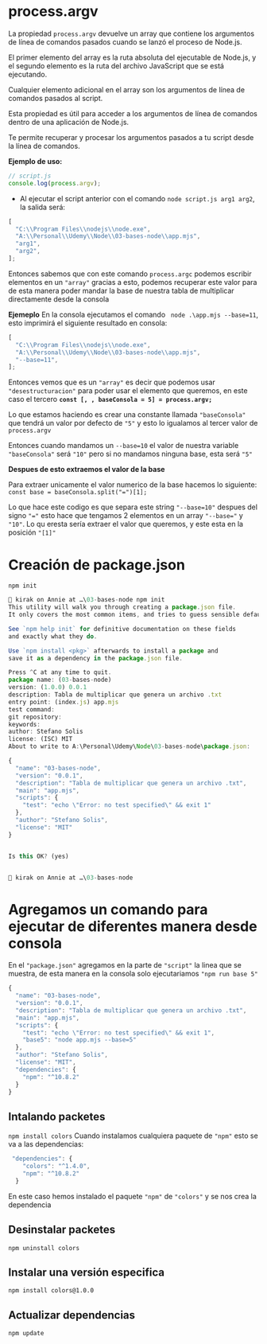 # process.argv

La propiedad `process.argv` devuelve un array que contiene los argumentos de línea de comandos pasados cuando se lanzó el proceso de Node.js.

El primer elemento del array es la ruta absoluta del ejecutable de Node.js, y el segundo elemento es la ruta del archivo JavaScript que se está ejecutando.

Cualquier elemento adicional en el array son los argumentos de línea de comandos pasados al script.

Esta propiedad es útil para acceder a los argumentos de línea de comandos dentro de una aplicación de Node.js.

Te permite recuperar y procesar los argumentos pasados a tu script desde la línea de comandos.

**Ejemplo de uso:**

```javascript
// script.js
console.log(process.argv);
```

- Al ejecutar el script anterior con el comando `node script.js arg1 arg2`, la salida será:

```javascript
[
  "C:\\Program Files\\nodejs\\node.exe",
  "A:\\Personal\\Udemy\\Node\\03-bases-node\\app.mjs",
  "arg1",
  "arg2",
];
```

Entonces sabemos que con este comando `process.argc` podemos escribir elementos en un `"array"` gracias a esto, podemos recuperar este valor para de esta manera poder mandar la base de nuestra tabla de multiplicar directamente desde la consola

**Ejemeplo**
En la consola ejecutamos el comando ` node .\app.mjs --base=11`, esto imprimirá el siguiente resultado en consola:

```javascript
[
  "C:\\Program Files\\nodejs\\node.exe",
  "A:\\Personal\\Udemy\\Node\\03-bases-node\\app.mjs",
  "--base=11",
];
```

Entonces vemos que es un `"array"` es decir que podemos usar `"desestructuracion"` para poder usar el elemento que queremos, en este caso el tercero **`const [, , baseConsola = 5] = process.argv;`**

Lo que estamos haciendo es crear una constante llamada `"baseConsola"` que tendrá un valor por defecto de `"5"` y esto lo igualamos al tercer valor de `process.argv`

Entonces cuando mandamos un `--base=10` el valor de nuestra variable `"baseConsola"` será `"10"` pero si no mandamos ninguna base, esta será `"5"`

**Despues de esto extraemos el valor de la base**

Para extraer unicamente el valor numerico de la base hacemos lo siguiente: `const base = baseConsola.split("=")[1];`

Lo que hace este codigo es que separa este string `"--base=10"` despues del signo `"="` esto hace que tengamos 2 elementos en un array `"--base="` y `"10"`. Lo qu eresta sería extraer el valor que queremos, y este esta en la posición `"[1]"`

# Creación de package.json

`npm init`

```javascript
 kirak on Annie at …\03-bases-node npm init
This utility will walk you through creating a package.json file.
It only covers the most common items, and tries to guess sensible defaults.

See `npm help init` for definitive documentation on these fields
and exactly what they do.

Use `npm install <pkg>` afterwards to install a package and
save it as a dependency in the package.json file.

Press ^C at any time to quit.
package name: (03-bases-node)
version: (1.0.0) 0.0.1
description: Tabla de multiplicar que genera un archivo .txt
entry point: (index.js) app.mjs
test command:
git repository:
keywords:
author: Stefano Solis
license: (ISC) MIT
About to write to A:\Personal\Udemy\Node\03-bases-node\package.json:

{
  "name": "03-bases-node",
  "version": "0.0.1",
  "description": "Tabla de multiplicar que genera un archivo .txt",
  "main": "app.mjs",
  "scripts": {
    "test": "echo \"Error: no test specified\" && exit 1"
  },
  "author": "Stefano Solis",
  "license": "MIT"
}


Is this OK? (yes)


 kirak on Annie at …\03-bases-node

```

# Agregamos un comando para ejecutar de diferentes manera desde consola

En el `"package.json"` agregamos en la parte de `"script"` la linea que se muestra, de esta manera en la consola solo ejecutariamos `"npm run base 5"`

```javascript
{
  "name": "03-bases-node",
  "version": "0.0.1",
  "description": "Tabla de multiplicar que genera un archivo .txt",
  "main": "app.mjs",
  "scripts": {
    "test": "echo \"Error: no test specified\" && exit 1",
    "base5": "node app.mjs --base=5"
  },
  "author": "Stefano Solis",
  "license": "MIT",
  "dependencies": {
    "npm": "^10.8.2"
  }
}
```

## Intalando packetes

`npm install colors`
Cuando instalamos cualquiera paquete de `"npm"` esto se va a las dependencias:

```javascript
 "dependencies": {
    "colors": "^1.4.0",
    "npm": "^10.8.2"
  }
```

En este caso hemos instalado el paquete `"npm"` de `"colors"` y se nos crea la dependencia

## Desinstalar packetes

`npm uninstall colors`

## Instalar una versión especifica

`npm install colors@1.0.0`

## Actualizar dependencias

`npm update`
